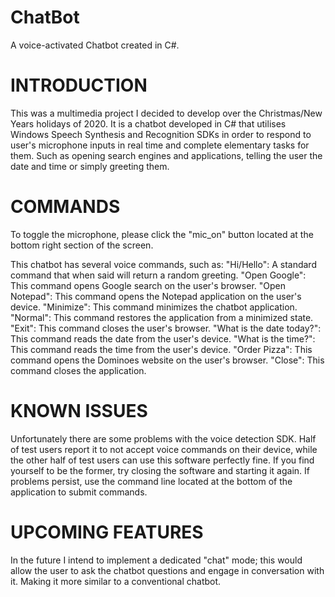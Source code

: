 # ChatBot
A voice-activated Chatbot created in C#.

# INTRODUCTION
This was a multimedia project I decided to develop over the Christmas/New Years holidays of 2020. It is a chatbot developed in C# that utilises Windows Speech Synthesis and Recognition SDKs in order to respond to user's microphone inputs in real time and complete elementary tasks for them. Such as opening search engines and applications, telling the user the date and time or simply greeting them.

# COMMANDS
To toggle the microphone, please click the "mic_on" button located at the bottom right section of the screen.

This chatbot has several voice commands, such as:
"Hi/Hello":                     A standard command that when said will return a random greeting.
"Open Google":                  This command opens Google search on the user's browser.
"Open Notepad":                 This command opens the Notepad application on the user's device.
"Minimize":                     This command minimizes the chatbot application.
"Normal":                       This command restores the application from a minimized state.
"Exit":                         This command closes the user's browser.
"What is the date today?":      This command reads the date from the user's device.
"What is the time?":            This command reads the time from the user's device.
"Order Pizza":                  This command opens the Dominoes website on the user's browser.
"Close":                        This command closes the application.

# KNOWN ISSUES
Unfortunately there are some problems with the voice detection SDK. Half of test users report it to not accept voice commands on their device, while the other half of test users can use this software perfectly fine. If you find yourself to be the former, try closing the software and starting it again. If problems persist, use the command line located at the bottom of the application to submit commands.

# UPCOMING FEATURES
In the future I intend to implement a dedicated "chat" mode; this would allow the user to ask the chatbot questions and engage in conversation with it. Making it more similar to a conventional chatbot.
